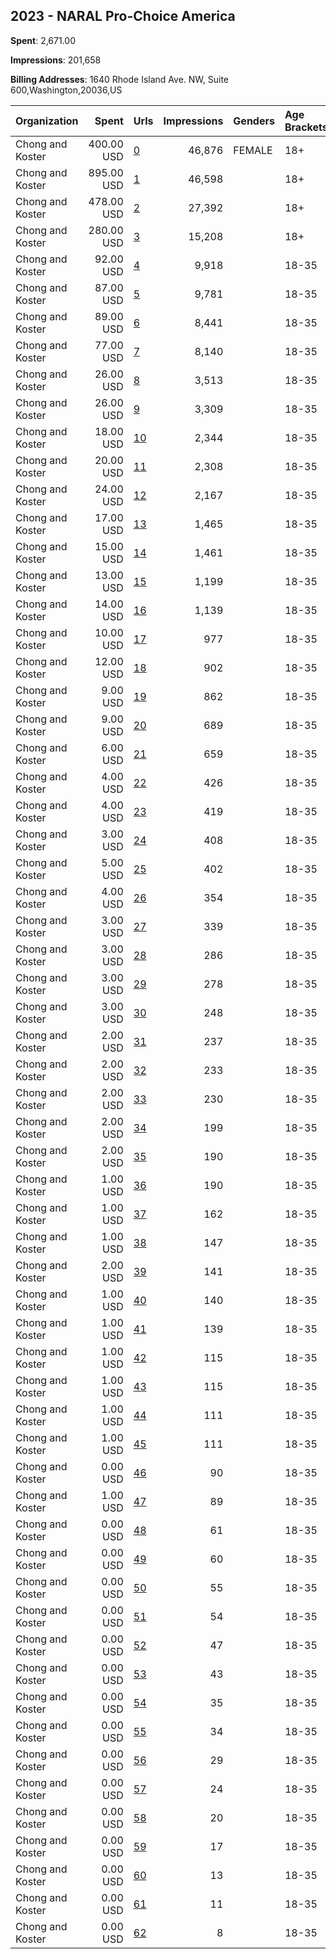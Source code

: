 ## 2023 - NARAL Pro-Choice America 
**Spent**: 2,671.00

**Impressions**: 201,658

**Billing Addresses**: 1640 Rhode Island Ave. NW, Suite 600,Washington,20036,US

|Organization|Spent|Urls|Impressions|Genders|Age Brackets|Country Codes|
|:---|---:|:---|---:|:---|:---|:---|
|Chong and Koster|400.00 USD|[0](https://www.snap.com/political-ads/asset/92c84f9953219398967484d5cabc30705b7311b3f9e741757e0be37234512887?mediaType=mp4)|46,876|FEMALE|18+|united states|
|Chong and Koster|895.00 USD|[1](https://www.snap.com/political-ads/asset/92c84f9953219398967484d5cabc30705b7311b3f9e741757e0be37234512887?mediaType=mp4)|46,598||18+|united states|
|Chong and Koster|478.00 USD|[2](https://www.snap.com/political-ads/asset/92c84f9953219398967484d5cabc30705b7311b3f9e741757e0be37234512887?mediaType=mp4)|27,392||18+|united states|
|Chong and Koster|280.00 USD|[3](https://www.snap.com/political-ads/asset/92c84f9953219398967484d5cabc30705b7311b3f9e741757e0be37234512887?mediaType=mp4)|15,208||18+|united states|
|Chong and Koster|92.00 USD|[4](https://www.snap.com/political-ads/asset/cd7ab43291f32d18872d8ecfeca296e0a48b71fc1591be26297afa24065bfa04?mediaType=mp4)|9,918||18-35|united states|
|Chong and Koster|87.00 USD|[5](https://www.snap.com/political-ads/asset/cd7ab43291f32d18872d8ecfeca296e0a48b71fc1591be26297afa24065bfa04?mediaType=mp4)|9,781||18-35|united states|
|Chong and Koster|89.00 USD|[6](https://www.snap.com/political-ads/asset/cd7ab43291f32d18872d8ecfeca296e0a48b71fc1591be26297afa24065bfa04?mediaType=mp4)|8,441||18-35|united states|
|Chong and Koster|77.00 USD|[7](https://www.snap.com/political-ads/asset/cd7ab43291f32d18872d8ecfeca296e0a48b71fc1591be26297afa24065bfa04?mediaType=mp4)|8,140||18-35|united states|
|Chong and Koster|26.00 USD|[8](https://www.snap.com/political-ads/asset/3b82a3956c983931f3653a9fbcc5f8218b600ac7a942c51a2b59582c00af468e?mediaType=png)|3,513||18-35|united states|
|Chong and Koster|26.00 USD|[9](https://www.snap.com/political-ads/asset/cd7ab43291f32d18872d8ecfeca296e0a48b71fc1591be26297afa24065bfa04?mediaType=mp4)|3,309||18-35|united states|
|Chong and Koster|18.00 USD|[10](https://www.snap.com/political-ads/asset/3b82a3956c983931f3653a9fbcc5f8218b600ac7a942c51a2b59582c00af468e?mediaType=png)|2,344||18-35|united states|
|Chong and Koster|20.00 USD|[11](https://www.snap.com/political-ads/asset/c09dc506710e7ac57e8da4a9a025ecdf038520491e70ee07d819074f12f4f3b6?mediaType=png)|2,308||18-35|united states|
|Chong and Koster|24.00 USD|[12](https://www.snap.com/political-ads/asset/7fa386d0bf40a75a8246d0e23d1fe59d336d15c9b23dddc1b5afc79fbfbcbd0a?mediaType=png)|2,167||18-35|united states|
|Chong and Koster|17.00 USD|[13](https://www.snap.com/political-ads/asset/15dea018e5e00bb1afe230869b6e883013f2ad336f1e04a4b773b331cd41193e?mediaType=png)|1,465||18-35|united states|
|Chong and Koster|15.00 USD|[14](https://www.snap.com/political-ads/asset/7fa386d0bf40a75a8246d0e23d1fe59d336d15c9b23dddc1b5afc79fbfbcbd0a?mediaType=png)|1,461||18-35|united states|
|Chong and Koster|13.00 USD|[15](https://www.snap.com/political-ads/asset/7fa386d0bf40a75a8246d0e23d1fe59d336d15c9b23dddc1b5afc79fbfbcbd0a?mediaType=png)|1,199||18-35|united states|
|Chong and Koster|14.00 USD|[16](https://www.snap.com/political-ads/asset/7fa386d0bf40a75a8246d0e23d1fe59d336d15c9b23dddc1b5afc79fbfbcbd0a?mediaType=png)|1,139||18-35|united states|
|Chong and Koster|10.00 USD|[17](https://www.snap.com/political-ads/asset/83759b20f185df1818a0f1b288696be96b55b401bec05cd2a0acee90dbfaa1b8?mediaType=png)|977||18-35|united states|
|Chong and Koster|12.00 USD|[18](https://www.snap.com/political-ads/asset/3030bd8e94937ab106929f854c9662a552a8b19bf34fc4e8aa342fd5cf86186e?mediaType=png)|902||18-35|united states|
|Chong and Koster|9.00 USD|[19](https://www.snap.com/political-ads/asset/c09dc506710e7ac57e8da4a9a025ecdf038520491e70ee07d819074f12f4f3b6?mediaType=png)|862||18-35|united states|
|Chong and Koster|9.00 USD|[20](https://www.snap.com/political-ads/asset/83759b20f185df1818a0f1b288696be96b55b401bec05cd2a0acee90dbfaa1b8?mediaType=png)|689||18-35|united states|
|Chong and Koster|6.00 USD|[21](https://www.snap.com/political-ads/asset/09bff55f8d04c3d6eb765eeb322907185deb73140e94e57cf5d797e326a1de59?mediaType=png)|659||18-35|united states|
|Chong and Koster|4.00 USD|[22](https://www.snap.com/political-ads/asset/c09dc506710e7ac57e8da4a9a025ecdf038520491e70ee07d819074f12f4f3b6?mediaType=png)|426||18-35|united states|
|Chong and Koster|4.00 USD|[23](https://www.snap.com/political-ads/asset/09bff55f8d04c3d6eb765eeb322907185deb73140e94e57cf5d797e326a1de59?mediaType=png)|419||18-35|united states|
|Chong and Koster|3.00 USD|[24](https://www.snap.com/political-ads/asset/3b82a3956c983931f3653a9fbcc5f8218b600ac7a942c51a2b59582c00af468e?mediaType=png)|408||18-35|united states|
|Chong and Koster|5.00 USD|[25](https://www.snap.com/political-ads/asset/15dea018e5e00bb1afe230869b6e883013f2ad336f1e04a4b773b331cd41193e?mediaType=png)|402||18-35|united states|
|Chong and Koster|4.00 USD|[26](https://www.snap.com/political-ads/asset/cd7ab43291f32d18872d8ecfeca296e0a48b71fc1591be26297afa24065bfa04?mediaType=mp4)|354||18-35|united states|
|Chong and Koster|3.00 USD|[27](https://www.snap.com/political-ads/asset/09bff55f8d04c3d6eb765eeb322907185deb73140e94e57cf5d797e326a1de59?mediaType=png)|339||18-35|united states|
|Chong and Koster|3.00 USD|[28](https://www.snap.com/political-ads/asset/237034149fe3911be1d1e779c9298de5929748934b2fb7885582d4f01077fe9c?mediaType=png)|286||18-35|united states|
|Chong and Koster|3.00 USD|[29](https://www.snap.com/political-ads/asset/3030bd8e94937ab106929f854c9662a552a8b19bf34fc4e8aa342fd5cf86186e?mediaType=png)|278||18-35|united states|
|Chong and Koster|3.00 USD|[30](https://www.snap.com/political-ads/asset/2b0cb9ab7da4b1df52fd309acec13a2a53a7ecfb2dd4f87aac76189a4e23739a?mediaType=png)|248||18-35|united states|
|Chong and Koster|2.00 USD|[31](https://www.snap.com/political-ads/asset/2b0cb9ab7da4b1df52fd309acec13a2a53a7ecfb2dd4f87aac76189a4e23739a?mediaType=png)|237||18-35|united states|
|Chong and Koster|2.00 USD|[32](https://www.snap.com/political-ads/asset/15dea018e5e00bb1afe230869b6e883013f2ad336f1e04a4b773b331cd41193e?mediaType=png)|233||18-35|united states|
|Chong and Koster|2.00 USD|[33](https://www.snap.com/political-ads/asset/3030bd8e94937ab106929f854c9662a552a8b19bf34fc4e8aa342fd5cf86186e?mediaType=png)|230||18-35|united states|
|Chong and Koster|2.00 USD|[34](https://www.snap.com/political-ads/asset/3030bd8e94937ab106929f854c9662a552a8b19bf34fc4e8aa342fd5cf86186e?mediaType=png)|199||18-35|united states|
|Chong and Koster|2.00 USD|[35](https://www.snap.com/political-ads/asset/83759b20f185df1818a0f1b288696be96b55b401bec05cd2a0acee90dbfaa1b8?mediaType=png)|190||18-35|united states|
|Chong and Koster|1.00 USD|[36](https://www.snap.com/political-ads/asset/3b82a3956c983931f3653a9fbcc5f8218b600ac7a942c51a2b59582c00af468e?mediaType=png)|190||18-35|united states|
|Chong and Koster|1.00 USD|[37](https://www.snap.com/political-ads/asset/83759b20f185df1818a0f1b288696be96b55b401bec05cd2a0acee90dbfaa1b8?mediaType=png)|162||18-35|united states|
|Chong and Koster|1.00 USD|[38](https://www.snap.com/political-ads/asset/15dea018e5e00bb1afe230869b6e883013f2ad336f1e04a4b773b331cd41193e?mediaType=png)|147||18-35|united states|
|Chong and Koster|2.00 USD|[39](https://www.snap.com/political-ads/asset/237034149fe3911be1d1e779c9298de5929748934b2fb7885582d4f01077fe9c?mediaType=png)|141||18-35|united states|
|Chong and Koster|1.00 USD|[40](https://www.snap.com/political-ads/asset/83759b20f185df1818a0f1b288696be96b55b401bec05cd2a0acee90dbfaa1b8?mediaType=png)|140||18-35|united states|
|Chong and Koster|1.00 USD|[41](https://www.snap.com/political-ads/asset/2b0cb9ab7da4b1df52fd309acec13a2a53a7ecfb2dd4f87aac76189a4e23739a?mediaType=png)|139||18-35|united states|
|Chong and Koster|1.00 USD|[42](https://www.snap.com/political-ads/asset/2b0cb9ab7da4b1df52fd309acec13a2a53a7ecfb2dd4f87aac76189a4e23739a?mediaType=png)|115||18-35|united states|
|Chong and Koster|1.00 USD|[43](https://www.snap.com/political-ads/asset/c09dc506710e7ac57e8da4a9a025ecdf038520491e70ee07d819074f12f4f3b6?mediaType=png)|115||18-35|united states|
|Chong and Koster|1.00 USD|[44](https://www.snap.com/political-ads/asset/09bff55f8d04c3d6eb765eeb322907185deb73140e94e57cf5d797e326a1de59?mediaType=png)|111||18-35|united states|
|Chong and Koster|1.00 USD|[45](https://www.snap.com/political-ads/asset/237034149fe3911be1d1e779c9298de5929748934b2fb7885582d4f01077fe9c?mediaType=png)|111||18-35|united states|
|Chong and Koster|0.00 USD|[46](https://www.snap.com/political-ads/asset/c09dc506710e7ac57e8da4a9a025ecdf038520491e70ee07d819074f12f4f3b6?mediaType=png)|90||18-35|united states|
|Chong and Koster|1.00 USD|[47](https://www.snap.com/political-ads/asset/237034149fe3911be1d1e779c9298de5929748934b2fb7885582d4f01077fe9c?mediaType=png)|89||18-35|united states|
|Chong and Koster|0.00 USD|[48](https://www.snap.com/political-ads/asset/09bff55f8d04c3d6eb765eeb322907185deb73140e94e57cf5d797e326a1de59?mediaType=png)|61||18-35|united states|
|Chong and Koster|0.00 USD|[49](https://www.snap.com/political-ads/asset/15dea018e5e00bb1afe230869b6e883013f2ad336f1e04a4b773b331cd41193e?mediaType=png)|60||18-35|united states|
|Chong and Koster|0.00 USD|[50](https://www.snap.com/political-ads/asset/237034149fe3911be1d1e779c9298de5929748934b2fb7885582d4f01077fe9c?mediaType=png)|55||18-35|united states|
|Chong and Koster|0.00 USD|[51](https://www.snap.com/political-ads/asset/2b0cb9ab7da4b1df52fd309acec13a2a53a7ecfb2dd4f87aac76189a4e23739a?mediaType=png)|54||18-35|united states|
|Chong and Koster|0.00 USD|[52](https://www.snap.com/political-ads/asset/3030bd8e94937ab106929f854c9662a552a8b19bf34fc4e8aa342fd5cf86186e?mediaType=png)|47||18-35|united states|
|Chong and Koster|0.00 USD|[53](https://www.snap.com/political-ads/asset/7fa386d0bf40a75a8246d0e23d1fe59d336d15c9b23dddc1b5afc79fbfbcbd0a?mediaType=png)|43||18-35|united states|
|Chong and Koster|0.00 USD|[54](https://www.snap.com/political-ads/asset/09bff55f8d04c3d6eb765eeb322907185deb73140e94e57cf5d797e326a1de59?mediaType=png)|35||18-35|united states|
|Chong and Koster|0.00 USD|[55](https://www.snap.com/political-ads/asset/c09dc506710e7ac57e8da4a9a025ecdf038520491e70ee07d819074f12f4f3b6?mediaType=png)|34||18-35|united states|
|Chong and Koster|0.00 USD|[56](https://www.snap.com/political-ads/asset/15dea018e5e00bb1afe230869b6e883013f2ad336f1e04a4b773b331cd41193e?mediaType=png)|29||18-35|united states|
|Chong and Koster|0.00 USD|[57](https://www.snap.com/political-ads/asset/3030bd8e94937ab106929f854c9662a552a8b19bf34fc4e8aa342fd5cf86186e?mediaType=png)|24||18-35|united states|
|Chong and Koster|0.00 USD|[58](https://www.snap.com/political-ads/asset/7fa386d0bf40a75a8246d0e23d1fe59d336d15c9b23dddc1b5afc79fbfbcbd0a?mediaType=png)|20||18-35|united states|
|Chong and Koster|0.00 USD|[59](https://www.snap.com/political-ads/asset/2b0cb9ab7da4b1df52fd309acec13a2a53a7ecfb2dd4f87aac76189a4e23739a?mediaType=png)|17||18-35|united states|
|Chong and Koster|0.00 USD|[60](https://www.snap.com/political-ads/asset/83759b20f185df1818a0f1b288696be96b55b401bec05cd2a0acee90dbfaa1b8?mediaType=png)|13||18-35|united states|
|Chong and Koster|0.00 USD|[61](https://www.snap.com/political-ads/asset/3b82a3956c983931f3653a9fbcc5f8218b600ac7a942c51a2b59582c00af468e?mediaType=png)|11||18-35|united states|
|Chong and Koster|0.00 USD|[62](https://www.snap.com/political-ads/asset/237034149fe3911be1d1e779c9298de5929748934b2fb7885582d4f01077fe9c?mediaType=png)|8||18-35|united states|
